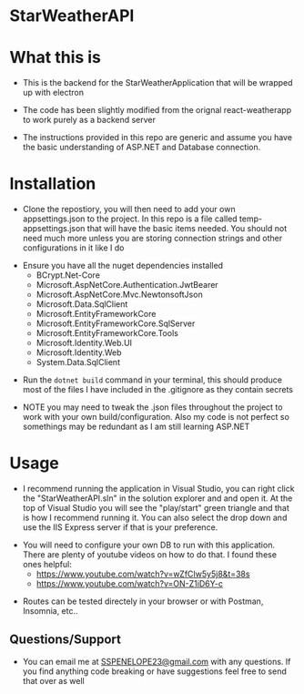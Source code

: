 # StarWeatherAPI

# What this is
- This is the backend for the StarWeatherApplication that will be wrapped up with electron

- The code has been slightly modified from the orignal react-weatherapp to work purely as a backend server

- The instructions provided in this repo are generic and assume you have the basic understanding of ASP.NET and Database connection. 

# Installation
- Clone the repostiory, you will then need to add your own appsettings.json to the project. In this repo is a file called temp-appsettings.json that will have the basic items needed. You should not need much more unless you are storing connection strings and other configurations in it like I do

* Ensure you have all the nuget dependencies installed
    * BCrypt.Net-Core
    * Microsoft.AspNetCore.Authentication.JwtBearer
    * Microsoft.AspNetCore.Mvc.NewtonsoftJson
    * Microsoft.Data.SqlClient
    * Microsoft.EntityFrameworkCore
    * Microsoft.EntityFrameworkCore.SqlServer
    * Microsoft.EntityFrameworkCore.Tools
    * Microsoft.Identity.Web.UI
    * Microsoft.Identity.Web
    * System.Data.SqlClient 

- Run the `dotnet build` command in your terminal, this should produce most of the files I have included in the .gitignore as they contain secrets

- NOTE you may need to tweak the .json files throughout the project to work with your own build/configuration. Also my code is not perfect so somethings may be redundant as I am still learning ASP.NET

# Usage 
- I recommend running the application in Visual Studio, you can right click the "StarWeatherAPI.sln" in the solution explorer and and open it. At the top of Visual Studio you will see the "play/start" green triangle and that is how I recommend running it. You can also select the drop down and use the IIS Express server if that is your preference.

* You will need to configure your own DB to run with this application. There are plenty of youtube videos on how to do that. I found these ones helpful: 
    * https://www.youtube.com/watch?v=wZfCIw5y5j8&t=38s
    * https://www.youtube.com/watch?v=ON-Z1iD6Y-c

- Routes can be tested directely in your browser or with Postman, Insomnia, etc..

## Questions/Support 
- You can email me at SSPENELOPE23@gmail.com with any questions. If you find anything code breaking or have suggestions feel free to send that over as well


